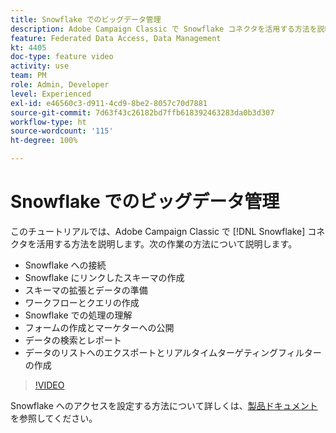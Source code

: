 ```yaml
---
title: Snowflake でのビッグデータ管理
description: Adobe Campaign Classic で Snowflake コネクタを活用する方法を説明します
feature: Federated Data Access, Data Management
kt: 4405
doc-type: feature video
activity: use
team: PM
role: Admin, Developer
level: Experienced
exl-id: e46560c3-d911-4cd9-8be2-8057c70d7881
source-git-commit: 7d63f43c26182bd7ffb618392463283da0b3d307
workflow-type: ht
source-wordcount: '115'
ht-degree: 100%

---
```


# Snowflake でのビッグデータ管理

このチュートリアルでは、Adobe Campaign Classic で [!DNL Snowflake] コネクタを活用する方法を説明します。次の作業の方法について説明します。

* Snowflake への接続
* Snowflake にリンクしたスキーマの作成
* スキーマの拡張とデータの準備
* ワークフローとクエリの作成
* Snowflake での処理の理解
* フォームの作成とマーケターへの公開
* データの検索とレポート
* データのリストへのエクスポートとリアルタイムターゲティングフィルターの作成

>[!VIDEO](https://video.tv.adobe.com/v/31588?quality=12&learn=on)

Snowflake へのアクセスを設定する方法について詳しくは、[製品ドキュメント](https://experienceleague.adobe.com/docs/campaign-classic/using/installing-campaign-classic/accessing-external-database/configure-fda/config-databases/configure-fda-snowflake.html?lang=ja#installing-campaign-classic)を参照してください。
